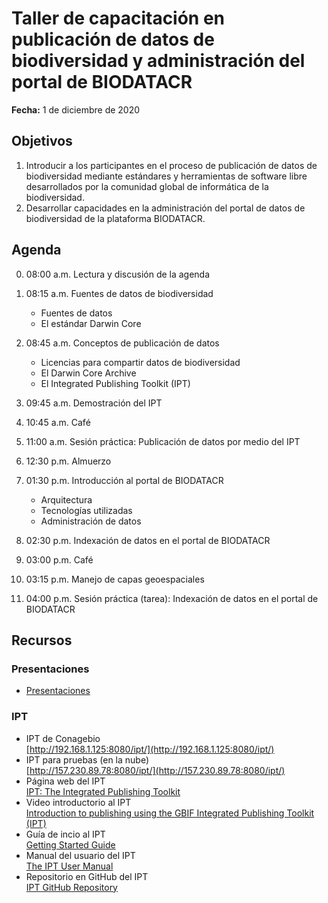 # Taller de capacitación en publicación de datos de biodiversidad y administración del portal de BIODATACR

**Fecha:** 1 de diciembre de 2020

## Objetivos

1. Introducir a los participantes en el proceso de publicación de datos de biodiversidad mediante estándares y herramientas de software libre desarrollados por la comunidad global de informática de la biodiversidad.
2. Desarrollar capacidades en la administración del portal de datos de biodiversidad de la plataforma BIODATACR.

## Agenda

00. 08:00 a.m. Lectura y discusión de la agenda

01. 08:15 a.m. Fuentes de datos de biodiversidad
    * Fuentes de datos
    * El estándar Darwin Core
    
02. 08:45 a.m. Conceptos de publicación de datos
    * Licencias para compartir datos de biodiversidad
    * El Darwin Core Archive
    * El Integrated Publishing Toolkit (IPT)
    
03. 09:45 a.m. Demostración del IPT

04. 10:45 a.m. Café
05. 11:00 a.m. Sesión práctica: Publicación de datos por medio del IPT

06. 12:30 p.m. Almuerzo

07. 01:30 p.m. Introducción al portal de BIODATACR
    * Arquitectura
    * Tecnologías utilizadas
    * Administración de datos
    
08. 02:30 p.m. Indexación de datos en el portal de BIODATACR

09. 03:00 p.m. Café

10. 03:15 p.m. Manejo de capas geoespaciales

11. 04:00 p.m. Sesión práctica (tarea): Indexación de datos en el portal de BIODATACR


## Recursos
### Presentaciones
* [Presentaciones](https://drive.google.com/drive/folders/1iOsUtpDz5K82K4llXS1nde5olNq56rFE?usp=sharing)
### IPT
* IPT de Conagebio  
[http://192.168.1.125:8080/ipt/](http://192.168.1.125:8080/ipt/)
* IPT para pruebas (en la nube)  
[http://157.230.89.78:8080/ipt/](http://157.230.89.78:8080/ipt/)
* Página web del IPT  
[IPT: The Integrated Publishing Toolkit](https://www.gbif.org/ipt/)
* Video introductorio al IPT  
[Introduction to publishing using the GBIF Integrated Publishing Toolkit (IPT)](https://www.youtube.com/watch?v=eDH9IoTrMVE&feature=emb_logo)
* Guía de incio al IPT  
[Getting Started Guide](https://github.com/gbif/ipt/wiki/IPT2ManualNotes.wiki#getting-started-guide/)
* Manual del usuario del IPT  
[The IPT User Manual](https://github.com/gbif/ipt/wiki/IPT2ManualNotes.wiki#the-ipt-user-manual/)
* Repositorio en GitHub del IPT  
[IPT GitHub Repository](https://github.com/gbif/ipt)
